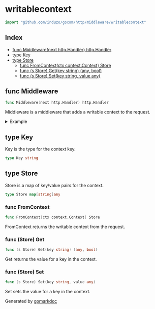 <!-- Code generated by gomarkdoc. DO NOT EDIT -->

# writablecontext

```go
import "github.com/induzo/gocom/http/middleware/writablecontext"
```

## Index

- [func Middleware(next http.Handler) http.Handler](<#func-middleware>)
- [type Key](<#type-key>)
- [type Store](<#type-store>)
  - [func FromContext(ctx context.Context) Store](<#func-fromcontext>)
  - [func (s Store) Get(key string) (any, bool)](<#func-store-get>)
  - [func (s Store) Set(key string, value any)](<#func-store-set>)


## func Middleware

```go
func Middleware(next http.Handler) http.Handler
```

Middleware is a middleware that adds a writable context to the request.

<details><summary>Example</summary>
<p>

Using Middleware

```go
package main

import (
	"fmt"
	"net/http"
	"net/http/httptest"

	"github.com/induzo/gocom/http/middleware/writablecontext"
)

func main() {
	middlewareSetInStore := func(next http.Handler) http.Handler {
		return http.HandlerFunc(func(w http.ResponseWriter, r *http.Request) {
			store := writablecontext.FromContext(r.Context())
			store.Set("foo", "bar")
			next.ServeHTTP(w, r)
		})
	}

	// Create a handler to use for testing
	handler := func(w http.ResponseWriter, r *http.Request) {
		store := writablecontext.FromContext(r.Context())
		if store == nil {
			return
		}

		val, ok := store.Get("foo")
		if !ok {
			return
		}

		valS, ok := val.(string)
		if !ok {
			return
		}

		w.Write([]byte(valS))
	}

	mux := http.NewServeMux()

	mux.Handle("/", writablecontext.Middleware(middlewareSetInStore(http.HandlerFunc(handler))))

	rr := httptest.NewRecorder()

	// Serve the handler
	mux.ServeHTTP(rr, httptest.NewRequest(http.MethodGet, "/", nil))

	fmt.Println(rr.Body.String())

}
```

#### Output

```
bar
```

</p>
</details>

## type Key

Key is the type for the context key.

```go
type Key string
```

## type Store

Store is a map of key/value pairs for the context.

```go
type Store map[string]any
```

### func FromContext

```go
func FromContext(ctx context.Context) Store
```

FromContext returns the writable context from the request.

### func \(Store\) Get

```go
func (s Store) Get(key string) (any, bool)
```

Get returns the value for a key in the context.

### func \(Store\) Set

```go
func (s Store) Set(key string, value any)
```

Set sets the value for a key in the context.



Generated by [gomarkdoc](<https://github.com/princjef/gomarkdoc>)
